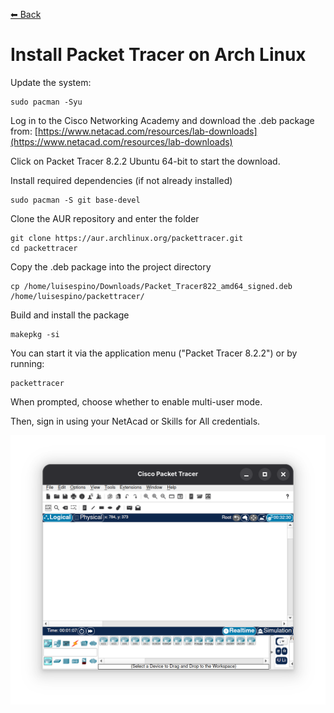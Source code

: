 [⬅ Back](../)

# Install Packet Tracer on Arch Linux

Update the system:
```
sudo pacman -Syu
```

Log in to the Cisco Networking Academy and download the .deb package from:
[https://www.netacad.com/resources/lab-downloads](https://www.netacad.com/resources/lab-downloads)

Click on Packet Tracer 8.2.2 Ubuntu 64-bit to start the download.

Install required dependencies (if not already installed)
```
sudo pacman -S git base-devel
```

Clone the AUR repository and enter the folder
```
git clone https://aur.archlinux.org/packettracer.git
cd packettracer
```

Copy the .deb package into the project directory
```
cp /home/luisespino/Downloads/Packet_Tracer822_amd64_signed.deb /home/luisespino/packettracer/
```

Build and install the package
```
makepkg -si
```

You can start it via the application menu ("Packet Tracer 8.2.2") or by running:
```
packettracer
```

When prompted, choose whether to enable multi-user mode.

Then, sign in using your NetAcad or Skills for All credentials.

![alt text](Packet-Tracer.png)


